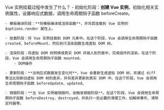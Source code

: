 Vue 实例挂载过程中发生了什么？
    - 初始化阶段：**创建 Vue 实例**，初始化相关实例属性，设置响应式数据，调用生命周期钩子函数 beforeCreate。

    - 模板编译阶段：**将模板编译成渲染函数**，并将其挂载到 Vue 实例的 $options.render 属性上。

    - 挂载阶段：将 Vue 实例挂载到 DOM 元素中。在这个阶段，Vue 会调用生命周期钩子函数 created、beforeMount，然后执行渲染函数生成虚拟 DOM 树。

    - 渲染阶段：将虚拟 DOM 树转换成真实 DOM 并插入到页面中，完成组件的渲染。在这个阶段，Vue 会调用生命周期钩子函数 mounted。
        - DOM操作

    - 更新阶段：**当响应式数据发生变化时**，Vue 会重新生成虚拟 DOM 树，并通过 diff 算法比较新旧虚拟 DOM 树的差异，并将差异更新到真实 DOM 中。在这个阶段，Vue 会调用生命周期钩子函数 beforeUpdate、updated。

    - 销毁阶段：**当 Vue 实例被销毁时，会触发销毁阶段**。在这个阶段，Vue 会调用生命周期钩子函数 beforeDestroy、destroyed，并执行一些必要的清理工作，如解绑事件、清除定时器等。
    
